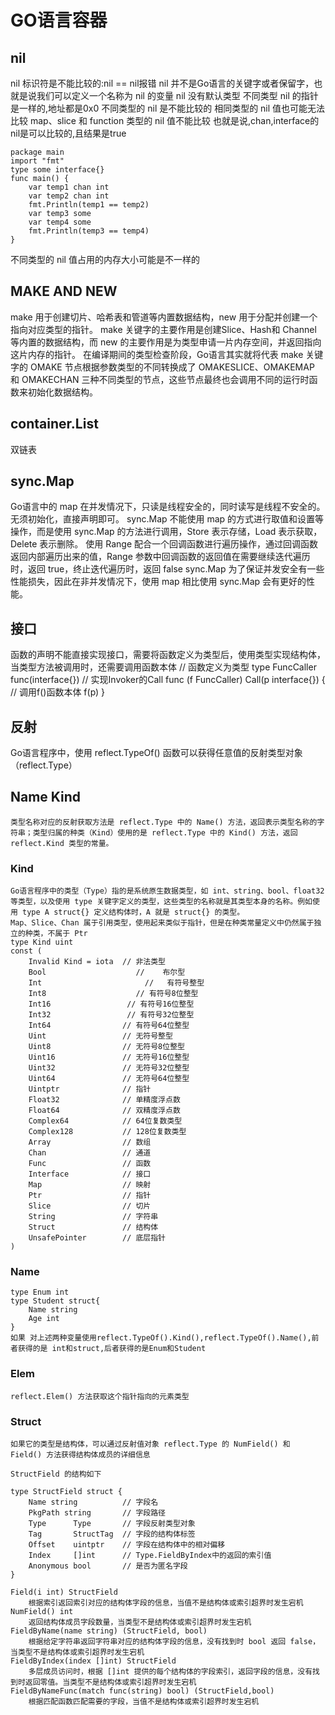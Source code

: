 # GO语言容器

## nil

nil 标识符是不能比较的:nil == nil报错
nil 并不是Go语言的关键字或者保留字，也就是说我们可以定义一个名称为 nil 的变量
nil 没有默认类型
不同类型 nil 的指针是一样的,地址都是0x0
不同类型的 nil 是不能比较的
相同类型的 nil 值也可能无法比较
     map、slice 和 function 类型的 nil 值不能比较
     也就是说,chan,interface的nil是可以比较的,且结果是true

    package main
    import "fmt"
    type some interface{}
    func main() {
        var temp1 chan int
        var temp2 chan int
        fmt.Println(temp1 == temp2)
        var temp3 some
        var temp4 some
        fmt.Println(temp3 == temp4)
    }
不同类型的 nil 值占用的内存大小可能是不一样的

## MAKE AND NEW

make 用于创建切片、哈希表和管道等内置数据结构，new 用于分配并创建一个指向对应类型的指针。
make 关键字的主要作用是创建Slice、Hash和 Channel 等内置的数据结构，而 new 的主要作用是为类型申请一片内存空间，并返回指向这片内存的指针。
在编译期间的类型检查阶段，Go语言其实就将代表 make 关键字的 OMAKE 节点根据参数类型的不同转换成了 OMAKESLICE、OMAKEMAP 和 OMAKECHAN 三种不同类型的节点，这些节点最终也会调用不同的运行时函数来初始化数据结构。

## container.List

双链表

## sync.Map

Go语言中的 map 在并发情况下，只读是线程安全的，同时读写是线程不安全的。
无须初始化，直接声明即可。
sync.Map 不能使用 map 的方式进行取值和设置等操作，而是使用 sync.Map 的方法进行调用，Store 表示存储，Load 表示获取，Delete 表示删除。
使用 Range 配合一个回调函数进行遍历操作，通过回调函数返回内部遍历出来的值，Range 参数中回调函数的返回值在需要继续迭代遍历时，返回 true，终止迭代遍历时，返回 false
sync.Map 为了保证并发安全有一些性能损失，因此在非并发情况下，使用 map 相比使用 sync.Map 会有更好的性能。

## 接口

函数的声明不能直接实现接口，需要将函数定义为类型后，使用类型实现结构体，当类型方法被调用时，还需要调用函数本体
// 函数定义为类型
type FuncCaller func(interface{})
// 实现Invoker的Call
func (f FuncCaller) Call(p interface{}) {
    // 调用f()函数本体
    f(p)
}

## 反射

Go语言程序中，使用 reflect.TypeOf() 函数可以获得任意值的反射类型对象（reflect.Type）

## Name Kind

    类型名称对应的反射获取方法是 reflect.Type 中的 Name() 方法，返回表示类型名称的字符串；类型归属的种类（Kind）使用的是 reflect.Type 中的 Kind() 方法，返回 reflect.Kind 类型的常量。

### Kind

    Go语言程序中的类型（Type）指的是系统原生数据类型，如 int、string、bool、float32 等类型，以及使用 type 关键字定义的类型，这些类型的名称就是其类型本身的名称。例如使用 type A struct{} 定义结构体时，A 就是 struct{} 的类型。
    Map、Slice、Chan 属于引用类型，使用起来类似于指针，但是在种类常量定义中仍然属于独立的种类，不属于 Ptr
    type Kind uint
    const (
        Invalid Kind = iota  // 非法类型
        Bool                    //    布尔型
        Int                       //   有符号整型
        Int8                    // 有符号8位整型
        Int16                 // 有符号16位整型
        Int32                 // 有符号32位整型
        Int64                // 有符号64位整型
        Uint                 // 无符号整型
        Uint8                // 无符号8位整型
        Uint16               // 无符号16位整型
        Uint32               // 无符号32位整型
        Uint64               // 无符号64位整型
        Uintptr              // 指针
        Float32              // 单精度浮点数
        Float64              // 双精度浮点数
        Complex64            // 64位复数类型
        Complex128           // 128位复数类型
        Array                // 数组
        Chan                 // 通道
        Func                 // 函数
        Interface            // 接口
        Map                  // 映射
        Ptr                  // 指针
        Slice                // 切片
        String               // 字符串
        Struct               // 结构体
        UnsafePointer        // 底层指针
    )

### Name

    type Enum int
    type Student struct{
        Name string
        Age int
    }
    如果 对上述两种变量使用reflect.TypeOf().Kind(),reflect.TypeOf().Name(),前者获得的是 int和struct,后者获得的是Enum和Student

### Elem

    reflect.Elem() 方法获取这个指针指向的元素类型

### Struct

    如果它的类型是结构体，可以通过反射值对象 reflect.Type 的 NumField() 和 Field() 方法获得结构体成员的详细信息

    StructField 的结构如下

    type StructField struct {
        Name string          // 字段名
        PkgPath string       // 字段路径
        Type      Type       // 字段反射类型对象
        Tag       StructTag  // 字段的结构体标签
        Offset    uintptr    // 字段在结构体中的相对偏移
        Index     []int      // Type.FieldByIndex中的返回的索引值
        Anonymous bool       // 是否为匿名字段
    }

    Field(i int) StructField
        根据索引返回索引对应的结构体字段的信息，当值不是结构体或索引超界时发生宕机
    NumField() int
        返回结构体成员字段数量，当类型不是结构体或索引超界时发生宕机
    FieldByName(name string) (StructField, bool)
        根据给定字符串返回字符串对应的结构体字段的信息，没有找到时 bool 返回 false，当类型不是结构体或索引超界时发生宕机
    FieldByIndex(index []int) StructField
        多层成员访问时，根据 []int 提供的每个结构体的字段索引，返回字段的信息，没有找到时返回零值。当类型不是结构体或索引超界时发生宕机
    FieldByNameFunc(match func(string) bool) (StructField,bool)
        根据匹配函数匹配需要的字段，当值不是结构体或索引超界时发生宕机
